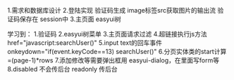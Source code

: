 1.需求和数据库设计
2.登陆实现
    验证码生成 image标签src获取图片的输出流
    验证码保存在 session中
3.主页面
    easyui树 



学习到：
    1.验证码
    2.easyui树菜单 
    3.主页面请求过滤
    4.超链接执行js方法 href="javascript:searchUser()"
    5.input text的回车事件 onkeydown="if(event.keyCode==13) searchUser()"
    6.分页实体类的start计算=(page-1)*rows
    7.添加修改等需要弹出框用 easyui-dialog，在里面写form等
    8.disabled 不会传后台 readonly 传后台